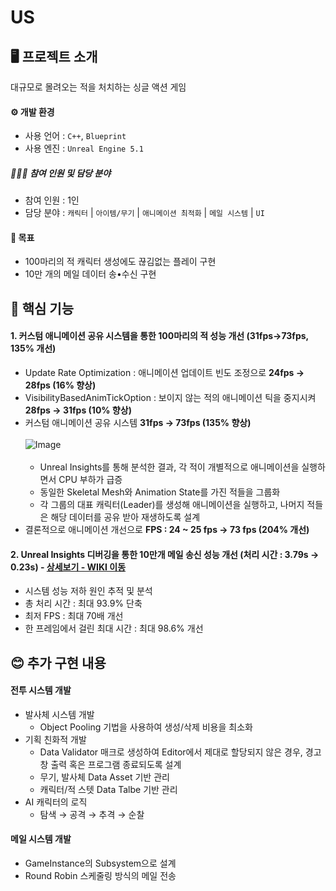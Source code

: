 # US
## 🖥️ 프로젝트 소개
대규모로 몰려오는 적을 처치하는 싱글 액션 게임

#### ⚙️ 개발 환경
- 사용 언어 : `C++`, `Blueprint`
- 사용 엔진 : `Unreal Engine 5.1`

##### 🧑‍🤝‍🧑 참여 인원 및 담당 분야
 - 참여 인원 : 1인
 - 담당 분야 : `캐릭터` | `아이템/무기` | `애니메이션 최적화` | `메일 시스템` | `UI`

#### 🎯 목표
 - 100마리의 적 캐릭터 생성에도 끊김없는 플레이 구현
 - 10만 개의 메일 데이터 송•수신 구현

## 📌 핵심 기능
#### 1. 커스텀 애니메이션 공유 시스템을 통한 100마리의 적 성능 개선 (31fps→73fps, 135% 개선)
- Update Rate Optimization : 애니메이션 업데이트 빈도 조정으로 **24fps → 28fps (16% 향상)**
- VisibilityBasedAnimTickOption : 보이지 않는 적의 애니메이션 틱을 중지시켜 **28fps → 31fps (10% 향상)**
- 커스텀 애니메이션 공유 시스템 **31fps → 73fps (135% 향상)**<br/><br/>
![Image](https://github.com/user-attachments/assets/835f385f-7d52-4ec1-8ec0-7fcb43895c58)<br/><br/>
    - Unreal Insights를 통해 분석한 결과, 각 적이 개별적으로 애니메이션을 실행하면서 CPU 부하가 급증
    - 동일한 Skeletal Mesh와 Animation State를 가진 적들을 그룹화
    - 각 그룹의 대표 캐릭터(Leader)를 생성해 애니메이션을 실행하고, 나머지 적들은 해당 데이터를 공유 받아 재생하도록 설계
- 결론적으로 애니메이션 개선으로 **FPS : 24 ~ 25 fps → 73 fps (204% 개선)**
#### 2. Unreal Insights 디버깅을 통한 10만개 메일 송신 성능 개선 (처리 시간 : 3.79s → 0.23s) - <a href="https://github.com/highstar97/US/wiki/Unreal-Insights" >상세보기 - WIKI 이동</a>
- 시스템 성능 저하 원인 추적 및 분석
- 총 처리 시간 : 최대 93.9% 단축
- 최저 FPS : 최대 70배 개선
- 한 프레임에서 걸린 최대 시간 : 최대 98.6% 개선

## 😊 추가 구현 내용
#### 전투 시스템 개발
- 발사체 시스템 개발
    - Object Pooling 기법을 사용하여 생성/삭제 비용을 최소화
- 기획 친화적 개발
    - Data Validator 매크로 생성하여 Editor에서 제대로 할당되지 않은 경우, 경고 창 출력 혹은 프로그램 종료되도록 설계
    - 무기, 발사체 Data Asset 기반 관리
    - 캐릭터/적 스텟 Data Talbe 기반 관리
- AI 캐릭터의 로직
    - 탐색 → 공격 → 추격 → 순찰
#### 메일 시스템 개발
- GameInstance의 Subsystem으로 설계
- Round Robin 스케줄링 방식의 메일 전송
